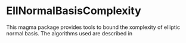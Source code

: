 # EllNormalBasisComplexity
This magma package provides tools to bound the xomplexity of elliptic normal basis. The algorithms used are described in
